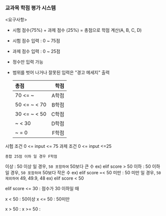 ### 교과목 학점 평가 시스템

<요구사항>

- 시험 점수(75%) + 과제 점수 (25%) = 총점으로 학점 계산(A, B, C, D)
- 시험 점수 입력 : 0 ~ 75점
- 과제 점수 입력 : 0 ~ 25점
- 정수만 입력 가능
- 범위를 벗어 나거나 잘못된 입력은 "경고 메세지" 출력

  | 총점         |  학점 |
  | :----------- | ----: |
  | 70 <= ~      | A학점 | 70이상
  | 50 <= ~ < 70 | B학점 | 50이상 70미만
  | 30 <= ~ < 50 | C학점 | 30이상 50미만
  | ~ < 30       | D학점 | 30미만
  | ~ = 0        | F학점 |

시험 조건
0 <= input <= 75
과제 조건
0 <= input <=25

`총합 25점 이하 일 경우 F학점`

이상 : 50 이상 일 경우, `50 포함하여` 50보다 큰 수
ex) elif score > 50
이하 : 50 이하 일 경우, `50 포함하여` 50보다 작은 수
ex) elif score =< 50
미만 : 50 미만 일 경우, `50 제외하여` 49, 49.9, 48
ex) elif score < 50

elif score <= 30 : 점수가 30 이하일 때

x < 50 : 50이상
x <= 50 : 50미만

x > 50 :
x >= 50 :
